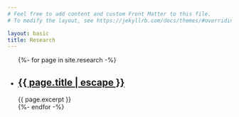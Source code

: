 ```yaml
---
# Feel free to add content and custom Front Matter to this file.
# To modify the layout, see https://jekyllrb.com/docs/themes/#overriding-theme-defaults

layout: basic
title: Research
---
```


<ul class="post-list">
  {%- for page in site.research -%}
  <li>
	<h2>
	  <a class="post-link" href="{{ page.url | relative_url }}">
		{{ page.title | escape }}
	  </a>
	</h2>
	<div class="excerpt">
    {{ page.excerpt }}
	</div>
	<!-- <p class="clearwrap"></p> -->
	  

  </li>
  {%- endfor -%}
</ul>
